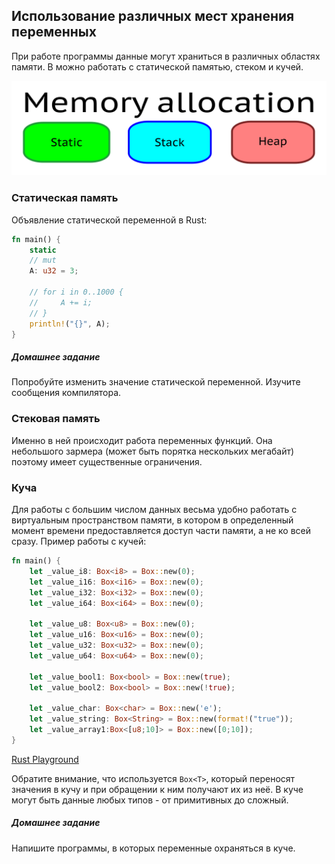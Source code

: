 ## Использование различных мест хранения переменных
При работе программы данные могут храниться в различных областях памяти. В можно работать с статической памятью, стеком и кучей.

![Виды памяти](/img/memory_allocation.svg)

### Статическая память
Объявление статической переменной в Rust:
```rust
fn main() {
    static 
    // mut 
    A: u32 = 3;

    // for i in 0..1000 {
    //     A += i;
    // }
    println!("{}", A);
}

```
##### Домашнее задание 
Попробуйте изменить значение статической переменной. Изучите сообщения компилятора.

### Стековая память
Именно в ней происходит работа переменных функций. Она небольшого зармера (может быть порятка нескольких мегабайт) поэтому имеет существенные ограничения.

### Куча
Для работы с большим числом данных весьма удобно работать с виртуальным пространством памяти, в котором в определенный момент 
времени предоставляется доступ части памяти, а не ко всей сразу. 
Пример работы с кучей:
```rust
fn main() {
    let _value_i8: Box<i8> = Box::new(0);
    let _value_i16: Box<i16> = Box::new(0);
    let _value_i32: Box<i32> = Box::new(0);
    let _value_i64: Box<i64> = Box::new(0);

    let _value_u8: Box<u8> = Box::new(0);
    let _value_u16: Box<u16> = Box::new(0);
    let _value_u32: Box<u32> = Box::new(0);
    let _value_u64: Box<u64> = Box::new(0);

    let _value_bool1: Box<bool> = Box::new(true);
    let _value_bool2: Box<bool> = Box::new(!true);

    let _value_char: Box<char> = Box::new('e');
    let _value_string: Box<String> = Box::new(format!("true"));
    let _value_array1:Box<[u8;10]> = Box::new([0;10]);
}
```
[Rust Playground](https://play.rust-lang.org/?gist=a9338e14593ea9fcb18e52d4c96b6bcd&version=stable&mode=debug&edition=2015)

Обратите внимание, что используется `Box<T>`, который переносят значения в кучу и при обращении к ним получают их из неё. В куче
могут быть данные любых типов - от примитивных до сложный.

##### Домашнее задание
Напишите программы, в которых переменные охраняться в куче.
